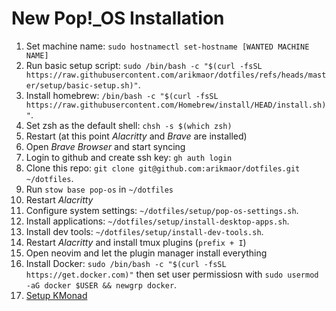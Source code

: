 # New Pop!\_OS Installation

1. Set machine name: `sudo hostnamectl set-hostname [WANTED MACHINE NAME]`
1. Run basic setup script: `sudo /bin/bash -c "$(curl -fsSL https://raw.githubusercontent.com/arikmaor/dotfiles/refs/heads/master/setup/basic-setup.sh)"`.
1. Install homebrew: `/bin/bash -c "$(curl -fsSL https://raw.githubusercontent.com/Homebrew/install/HEAD/install.sh)"`.
1. Set zsh as the default shell: `chsh -s $(which zsh)`
1. Restart (at this point _Alacritty_ and _Brave_ are installed)
1. Open _Brave Browser_ and start syncing
1. Login to github and create ssh key: `gh auth login`
1. Clone this repo: `git clone git@github.com:arikmaor/dotfiles.git ~/dotfiles`.
1. Run `stow base pop-os` in `~/dotfiles`
1. Restart _Alacritty_
1. Configure system settings: `~/dotfiles/setup/pop-os-settings.sh`.
1. Install applications: `~/dotfiles/setup/install-desktop-apps.sh`.
1. Install dev tools: `~/dotfiles/setup/install-dev-tools.sh`.
1. Restart _Alacritty_ and install tmux plugins (`prefix + I`)
1. Open neovim and let the plugin manager install everything
1. Install Docker: `sudo /bin/bash -c "$(curl -fsSL https://get.docker.com)"` then set user permissiosn with `sudo usermod -aG docker $USER && newgrp docker`.
1. [Setup KMonad](../kmonad/INSTALL.md)
